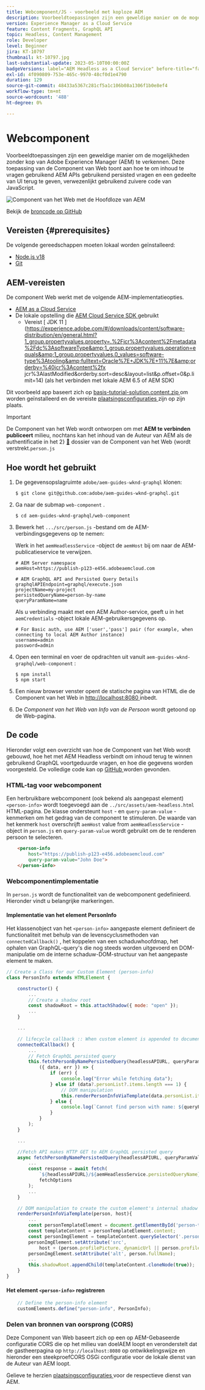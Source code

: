 ```yaml
---
title: Webcomponent/JS - voorbeeld met koploze AEM
description: Voorbeeldtoepassingen zijn een geweldige manier om de mogelijkheden zonder kop van Adobe Experience Manager (AEM) te verkennen. Deze Web Component/JS toepassing toont aan hoe te om inhoud te vragen gebruikend AEM GraphQL APIs gebruikend persisted vragen.
version: Experience Manager as a Cloud Service
feature: Content Fragments, GraphQL API
topic: Headless, Content Management
role: Developer
level: Beginner
jira: KT-10797
thumbnail: kt-10797.jpg
last-substantial-update: 2023-05-10T00:00:00Z
badgeVersions: label="AEM Headless as a Cloud Service" before-title="false"
exl-id: 4f090809-753e-465c-9970-48cf0d1e4790
duration: 129
source-git-commit: 48433a5367c281cf5a1c106b08a1306f1b0e8ef4
workflow-type: tm+mt
source-wordcount: '488'
ht-degree: 0%

---
```


# Webcomponent

Voorbeeldtoepassingen zijn een geweldige manier om de mogelijkheden zonder kop van Adobe Experience Manager (AEM) te verkennen. Deze toepassing van de Component van Web toont aan hoe te om inhoud te vragen gebruikend AEM APIs gebruikend persisted vragen en een gedeelte van UI terug te geven, verwezenlijkt gebruikend zuivere code van JavaScript.

![ Component van het Web met de Hoofdloze van AEM ](./assets/web-component/web-component.png)

Bekijk de [ broncode op GitHub ](https://github.com/adobe/aem-guides-wknd-graphql/tree/main/web-component)

## Vereisten {#prerequisites}

De volgende gereedschappen moeten lokaal worden geïnstalleerd:

+ [ Node.js v18 ](https://nodejs.org/en/)
+ [ Git ](https://git-scm.com/)

## AEM-vereisten

De component Web werkt met de volgende AEM-implementatieopties.

+ [ AEM as a Cloud Service ](https://experienceleague.adobe.com/docs/experience-manager-cloud-service/content/implementing/deploying/overview.html?lang=nl-NL)
+ De lokale opstelling die [ AEM Cloud Service SDK ](https://experienceleague.adobe.com/docs/experience-manager-learn/cloud-service/local-development-environment-set-up/overview.html?lang=nl-NL) gebruikt
   + Vereist [ JDK 11 ](https://experience.adobe.com/#/downloads/content/software-distribution/en/general.html?1_group.propertyvalues.property=.%2Fjcr%3Acontent%2Fmetadata%2Fdc%3AsoftwareType&amp;1_group.propertyvalues.operation=equals&amp;1_group.propertyvalues.0_values=software-type%3Atooling&amp;fulltext=Oracle%7E+JDK%7E+11%7E&amp;orderby=%40jcr%3Acontent%2fx jcr%3AlastModified&amp;orderby.sort=desc&amp;layout=list&amp;p.offset=0&amp;p.limit=14) (als het verbinden met lokale AEM 6.5 of AEM SDK)

Dit voorbeeld app baseert zich op [ basis-tutorial-solution.content.zip ](../multi-step/assets/explore-graphql-api/basic-tutorial-solution.content.zip) om worden geïnstalleerd en de vereiste [ plaatsingsconfiguraties ](../deployment/web-component.md) zijn op zijn plaats.


>[!IMPORTANT]
>
>De Component van het Web wordt ontworpen om met __AEM te verbinden publiceert__ milieu, nochtans kan het inhoud van de Auteur van AEM als de authentificatie in het 2&rbrace; [&#128279;](https://github.com/adobe/aem-guides-wknd-graphql/blob/main/web-component/src/person.js#L11) dossier van de Component van het Web &lbrace;wordt verstrekt.`person.js`

## Hoe wordt het gebruikt

1. De gegevensopslagruimte `adobe/aem-guides-wknd-graphql` klonen:

   ```shell
   $ git clone git@github.com:adobe/aem-guides-wknd-graphql.git
   ```

1. Ga naar de submap `web-component` .

   ```shell
   $ cd aem-guides-wknd-graphql/web-component
   ```

1. Bewerk het `.../src/person.js` -bestand om de AEM-verbindingsgegevens op te nemen:

   Werk in het `aemHeadlessService` -object de `aemHost` bij om naar de AEM-publicatieservice te verwijzen.

   ```plain
   # AEM Server namespace
   aemHost=https://publish-p123-e456.adobeaemcloud.com
   
   # AEM GraphQL API and Persisted Query Details
   graphqlAPIEndpoint=graphql/execute.json
   projectName=my-project
   persistedQueryName=person-by-name
   queryParamName=name
   ```

   Als u verbinding maakt met een AEM Author-service, geeft u in het `aemCredentials` -object lokale AEM-gebruikersgegevens op.

   ```plain
   # For Basic auth, use AEM ['user','pass'] pair (for example, when connecting to local AEM Author instance)
   username=admin
   password=admin
   ```

1. Open een terminal en voer de opdrachten uit vanuit `aem-guides-wknd-graphql/web-component` :

   ```shell
   $ npm install
   $ npm start
   ```

1. Een nieuw browser venster opent de statische pagina van HTML die de Component van het Web in [ http://localhost:8080 ](http://localhost:8080) inbedt.
1. De _Component van het Web van Info van de Persoon_ wordt getoond op de Web-pagina.

## De code

Hieronder volgt een overzicht van hoe de Component van het Web wordt gebouwd, hoe het met AEM Headless verbindt om inhoud terug te winnen gebruikend GraphQL voortgeduurde vragen, en hoe die gegevens worden voorgesteld. De volledige code kan op [ GitHub ](https://github.com/adobe/aem-guides-wknd-graphql/tree/main/web-component) worden gevonden.

### HTML-tag voor webcomponent

Een herbruikbare webcomponent (ook bekend als aangepast element) `<person-info>` wordt toegevoegd aan de `../src/assets/aem-headless.html` HTML-pagina. De klasse ondersteunt `host` - en `query-param-value` -kenmerken om het gedrag van de component te stimuleren. De waarde van het kenmerk `host` overschrijft `aemHost` value from `aemHeadlessService` -object in `person.js` en `query-param-value` wordt gebruikt om de te renderen persoon te selecteren.

```html
    <person-info 
        host="https://publish-p123-e456.adobeaemcloud.com"
        query-param-value="John Doe">
    </person-info>
```

### Webcomponentimplementatie

In `person.js` wordt de functionaliteit van de webcomponent gedefinieerd. Hieronder vindt u belangrijke markeringen.

#### Implementatie van het element PersonInfo

Het klassenobject van het `<person-info>` aangepaste element definieert de functionaliteit met behulp van de levenscyclusmethoden van `connectedCallback()` , het koppelen van een schaduwhoofdmap, het ophalen van GraphQL-query&#39;s die nog steeds worden uitgevoerd en DOM-manipulatie om de interne schaduw-DOM-structuur van het aangepaste element te maken.

```javascript
// Create a Class for our Custom Element (person-info)
class PersonInfo extends HTMLElement {

    constructor() {
        ...
        // Create a shadow root
        const shadowRoot = this.attachShadow({ mode: "open" });
        ...
    }

    ...

    // lifecycle callback :: When custom element is appended to document
    connectedCallback() {
        ...
        // Fetch GraphQL persisted query
        this.fetchPersonByNamePersistedQuery(headlessAPIURL, queryParamValue).then(
            ({ data, err }) => {
                if (err) {
                    console.log("Error while fetching data");
                } else if (data?.personList?.items.length === 1) {
                    // DOM manipulation
                    this.renderPersonInfoViaTemplate(data.personList.items[0], host);
                } else {
                    console.log(`Cannot find person with name: ${queryParamValue}`);
                }
            }
        );
    }

    ...

    //Fetch API makes HTTP GET to AEM GraphQL persisted query
    async fetchPersonByNamePersistedQuery(headlessAPIURL, queryParamValue) {
        ...
        const response = await fetch(
            `${headlessAPIURL}/${aemHeadlessService.persistedQueryName}${encodedParam}`,
            fetchOptions
        );
        ...
    }

    // DOM manipulation to create the custom element's internal shadow DOM structure
    renderPersonInfoViaTemplate(person, host){
        ...
        const personTemplateElement = document.getElementById('person-template');
        const templateContent = personTemplateElement.content;
        const personImgElement = templateContent.querySelector('.person_image');
        personImgElement.setAttribute('src',
            host + (person.profilePicture._dynamicUrl || person.profilePicture._path));
        personImgElement.setAttribute('alt', person.fullName);
        ...
        this.shadowRoot.appendChild(templateContent.cloneNode(true));
    }
}
```

#### Het element `<person-info>` registreren

```javascript
    // Define the person-info element
    customElements.define("person-info", PersonInfo);
```

### Delen van bronnen van oorsprong (CORS)

Deze Component van Web baseert zich op een op AEM-Gebaseerde configuratie CORS die op het milieu van doelAEM loopt en veronderstelt dat de gastheerpagina op `http://localhost:8080` op ontwikkelingswijze en hieronder een steekproefCORS OSGi configuratie voor de lokale dienst van de Auteur van AEM loopt.

Gelieve te herzien [ plaatsingsconfiguraties ](../deployment/web-component.md) voor de respectieve dienst van AEM.
